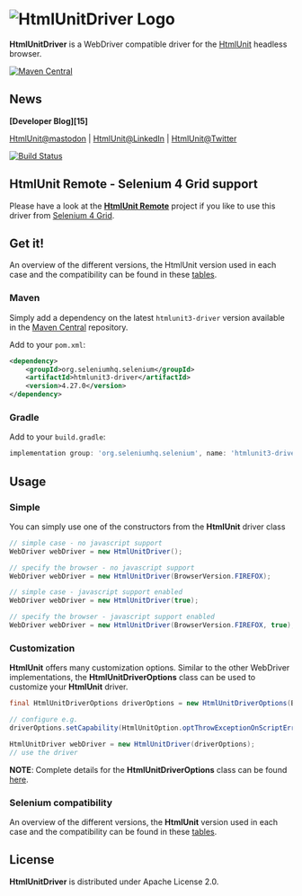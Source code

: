 # ![HtmlUnitDriver Logo](https://github.com/SeleniumHQ/htmlunit-driver/blob/master/htmlunit_webdriver.png)

**HtmlUnitDriver** is a WebDriver compatible driver for the [HtmlUnit](https://www.htmlunit.org) headless browser.

[![Maven Central](https://maven-badges.herokuapp.com/maven-central/org.seleniumhq.selenium/htmlunit3-driver/badge.svg)](https://maven-badges.herokuapp.com/maven-central/org.seleniumhq.selenium/htmlunit3-driver)

## News

**[Developer Blog][15]**

[HtmlUnit@mastodon](https://fosstodon.org/@HtmlUnit) | [HtmlUnit@LinkedIn](https://www.linkedin.com/in/ronald-brill-a93271197/) | [HtmlUnit@Twitter](https://twitter.com/HtmlUnit)


[![Build Status](https://jenkins.wetator.org/buildStatus/icon?job=HtmlUnitDriver+-+Selenium+4)](https://jenkins.wetator.org/view/HtmlUnit%20Driver/job/HtmlUnitDriver%20-%20Selenium%204/)

## HtmlUnit Remote - Selenium 4 Grid support

Please have a look at the **[HtmlUnit Remote](https://github.com/sbabcoc/htmlunit-remote)** project if you like to use
this driver from [Selenium 4 Grid](https://www.selenium.dev/documentation/grid).


## Get it!

An overview of the different versions, the HtmlUnit version used in each case and the compatibility 
can be found in these [tables](compatibility.md).

### Maven

Simply add a dependency on the latest `htmlunit3-driver` version available in the
[Maven Central](https://repo.maven.apache.org/maven2/org/seleniumhq/selenium/htmlunit3-driver/) repository.

Add to your `pom.xml`:

```xml
<dependency>
    <groupId>org.seleniumhq.selenium</groupId>
    <artifactId>htmlunit3-driver</artifactId>
    <version>4.27.0</version>
</dependency>
```

### Gradle

Add to your `build.gradle`:

```groovy
implementation group: 'org.seleniumhq.selenium', name: 'htmlunit3-driver', version: '4.27.0'
```


## Usage

### Simple

You can simply use one of the constructors from the **HtmlUnit** driver class

```java
// simple case - no javascript support
WebDriver webDriver = new HtmlUnitDriver();
```

```java
// specify the browser - no javascript support
WebDriver webDriver = new HtmlUnitDriver(BrowserVersion.FIREFOX);
```

```java
// simple case - javascript support enabled
WebDriver webDriver = new HtmlUnitDriver(true);
```

```java
// specify the browser - javascript support enabled
WebDriver webDriver = new HtmlUnitDriver(BrowserVersion.FIREFOX, true);
```


### Customization

**HtmlUnit** offers many customization options. Similar to the other WebDriver implementations, the **HtmlUnitDriverOptions**
class can be used to customize your **HtmlUnit** driver.

```java
final HtmlUnitDriverOptions driverOptions = new HtmlUnitDriverOptions(BrowserVersion.FIREFOX);

// configure e.g.
driverOptions.setCapability(HtmlUnitOption.optThrowExceptionOnScriptError, false);

HtmlUnitDriver webDriver = new HtmlUnitDriver(driverOptions);
// use the driver
```

**NOTE**: Complete details for the **HtmlUnitDriverOptions** class can be found [here](docs/HtmlUnitDriverOptions.md).

### Selenium compatibility

An overview of the different versions, the **HtmlUnit** version used in each case and the compatibility 
can be found in these [tables](compatibility.md).

## License

**HtmlUnitDriver** is distributed under Apache License 2.0.
